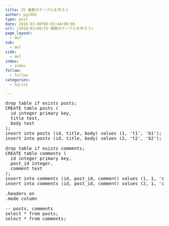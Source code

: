 ```yaml
---
title: 25 複数のテーブルを作ろう
author: pg1965
type: post
date: 2018-03-08T06:03:44+00:00
url: /2018/03/08/25-複数のテーブルを作ろう/
page_layout:
  - def
sub:
  - def
side:
  - def
index:
  - index
follow:
  - follow
categories:
  - Sqlite

---
```

<pre class="lang:tsql decode:true ">drop table if exists posts;
CREATE table posts (
  id integer primary key,
  title text,
  body text
);
insert into posts (id, title, body) values (1, 't1', 'b1');
insert into posts (id, title, body) values (2, 't2', 'b2');

drop table if exists comments;
CREATE table comments (
  id integer primary key,
  post_id integer,
  comment text
);
insert into comments (id, post_id, comment) values (1, 1, 'c1');
insert into comments (id, post_id, comment) values (2, 1, 'c2');

.headers on
.mode column

-- posts, comments
select * from posts;
select * from comments;</pre>

&nbsp;